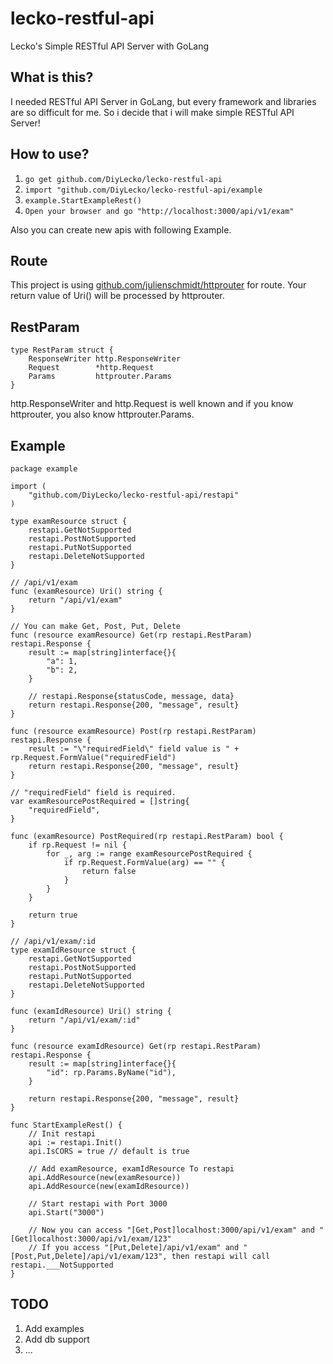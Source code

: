 lecko-restful-api
===================


Lecko's Simple RESTful API Server with GoLang


What is this?
-------------

I needed RESTful API Server in GoLang, but every framework and libraries are so difficult for me. So i decide that i will make simple RESTful API Server!



How to use?
-------------

1. `go get github.com/DiyLecko/lecko-restful-api`
2. `import "github.com/DiyLecko/lecko-restful-api/example`
3. `example.StartExampleRest()`
4. `Open your browser and go "http://localhost:3000/api/v1/exam"`

Also you can create new apis with following Example.



Route
--------------

This project is using [github.com/julienschmidt/httprouter](https://github.com/julienschmidt/httprouter) for route. Your return value of Uri() will be processed by httprouter.



RestParam
--------------

```golang
type RestParam struct {
	ResponseWriter http.ResponseWriter
	Request        *http.Request
	Params         httprouter.Params
}
```

http.ResponseWriter and http.Request is well known and if you know httprouter, you also know httprouter.Params.



Example
--------------
```golang
package example

import (
	"github.com/DiyLecko/lecko-restful-api/restapi"
)

type examResource struct {
	restapi.GetNotSupported
	restapi.PostNotSupported
	restapi.PutNotSupported
	restapi.DeleteNotSupported
}

// /api/v1/exam
func (examResource) Uri() string {
	return "/api/v1/exam"
}

// You can make Get, Post, Put, Delete
func (resource examResource) Get(rp restapi.RestParam) restapi.Response {
	result := map[string]interface{}{
		"a": 1,
		"b": 2,
	}

	// restapi.Response{statusCode, message, data}
	return restapi.Response{200, "message", result}
}

func (resource examResource) Post(rp restapi.RestParam) restapi.Response {
	result := "\"requiredField\" field value is " + rp.Request.FormValue("requiredField")
	return restapi.Response{200, "message", result}
}

// "requiredField" field is required.
var examResourcePostRequired = []string{
	"requiredField",
}

func (examResource) PostRequired(rp restapi.RestParam) bool {
	if rp.Request != nil {
		for _, arg := range examResourcePostRequired {
			if rp.Request.FormValue(arg) == "" {
				return false
			}
		}
	}

	return true
}

// /api/v1/exam/:id
type examIdResource struct {
	restapi.GetNotSupported
	restapi.PostNotSupported
	restapi.PutNotSupported
	restapi.DeleteNotSupported
}

func (examIdResource) Uri() string {
	return "/api/v1/exam/:id"
}

func (resource examIdResource) Get(rp restapi.RestParam) restapi.Response {
	result := map[string]interface{}{
		"id": rp.Params.ByName("id"),
	}

	return restapi.Response{200, "message", result}
}

func StartExampleRest() {
	// Init restapi
	api := restapi.Init()
	api.IsCORS = true // default is true

	// Add examResource, examIdResource To restapi
	api.AddResource(new(examResource))
	api.AddResource(new(examIdResource))

	// Start restapi with Port 3000
	api.Start("3000")

	// Now you can access "[Get,Post]localhost:3000/api/v1/exam" and "[Get]localhost:3000/api/v1/exam/123"
	// If you access "[Put,Delete]/api/v1/exam" and "[Post,Put,Delete]/api/v1/exam/123", then restapi will call restapi.___NotSupported
}
```



TODO
------------
1. Add examples
2. Add db support
3. ...
